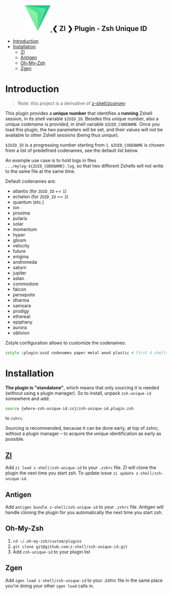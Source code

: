 <h2 align="center">
  <a href="https://github.com/z-shell/zi">
    <img src="https://github.com/z-shell/zi/raw/main/docs/images/logo.svg" alt="Logo" width="80" height="80" />
  </a>
❮ ZI ❯ Plugin - Zsh Unique ID
</h2>

- [Introduction](#introduction)
- [Installation](#installation)
  - [ZI](#zi)
  - [Antigen](#antigen)
  - [Oh-My-Zsh](#oh-my-zsh)
  - [Zgen](#zgen)

# Introduction

> Note: this project is a derivative of [z-shell/zconvey](https://github.com/z-shell/zconvey)

This plugin provides a **unique number** that identifies a **running**
Zshell session, in its shell variable `$ZUID_ID`. Besides this unique number,
also a unique _codename_ is provided, in shell variable `$ZUID_CODENAME`. Once
you load this plugin, the two parameters will be set, and their values will not
be available to other Zshell sessions (being thus _unique_).

`$ZUID_ID` is a progressing number starting from `1`. `$ZUID_CODENAME` is chosen
from a list of predefined codenames, see the default list below.

An example use case is to hold logs in files `.../mylog-${ZUID_CODENAME}.log`, so
that two different Zshells will not write to the same file at the same time.

Default codenames are:

- atlantis (for `ZUID_ID` == `1`)
- echelon (for `ZUID_ID` == `2`)
- quantum (etc.)
- ion
- proxima
- polaris
- solar
- momentum
- hyper
- gloom
- velocity
- future
- enigma
- andromeda
- saturn
- jupiter
- aslan
- commodore
- falcon
- persepolis
- dharma
- samsara
- prodigy
- ethereal
- epiphany
- aurora
- oblivion

Zstyle configuration allows to customize the codenames:

```zsh
zstyle :plugin:zuid codenames paper metal wood plastic # first 4 shells will have those codenames
```

# Installation

**The plugin is "standalone"**, which means that only sourcing it is needed (without
using a plugin manager). So to install, unpack `zsh-unique-id` somewhere and add:

```zsh
source {where-zsh-unique-id-is}/zsh-unique-id.plugin.zsh
```

to `zshrc`.

Sourcing is recommended, because it can be done early, at top of zshrc, without a
plugin manager – to acquire the unique identification as early as possible.

## [ZI](https://github.com/z-shell/zi)

Add `zi load z-shell/zsh-unique-id` to your `.zshrc` file. ZI will clone the plugin
the next time you start zsh. To update issue `zi update z-shell/zsh-unique-id`.

## Antigen

Add `antigen bundle z-shell/zsh-unique-id` to your `.zshrc` file. Antigen will handle
cloning the plugin for you automatically the next time you start zsh.

## Oh-My-Zsh

1. `cd ~/.oh-my-zsh/custom/plugins`
2. `git clone git@github.com:z-shell/zsh-unique-id.git`
3. Add `zsh-unique-id` to your plugin list

## Zgen

Add `zgen load z-shell/zsh-unique-id` to your .zshrc file in the same place you're doing
your other `zgen load` calls in.
